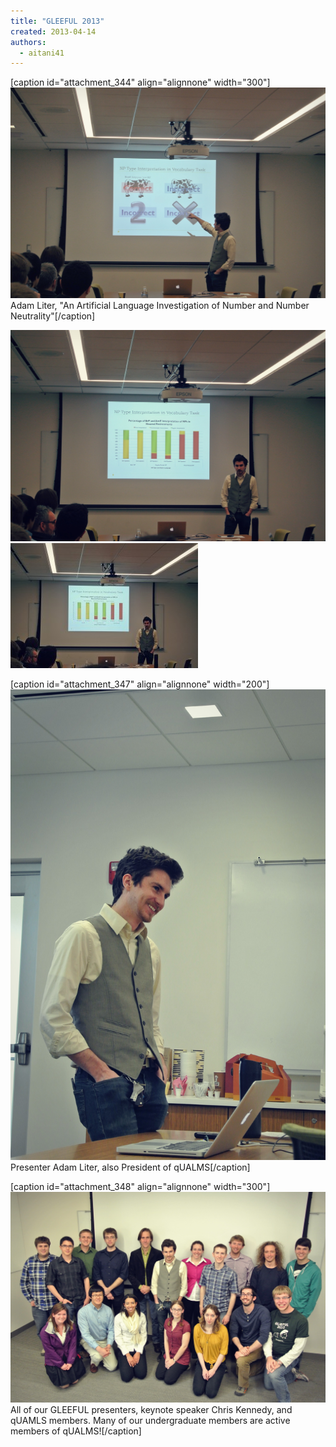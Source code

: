 ```yaml
---
title: "GLEEFUL 2013"
created: 2013-04-14
authors: 
  - aitani41
---
```


\[caption id="attachment\_344" align="alignnone" width="300"\][![Adam Liter, "An Artificial Language Investigation of Number and Number Neutrality"](assets/images/glee004.jpg)](http://msuacquisition.files.wordpress.com/2013/04/glee004.jpg) Adam Liter, "An Artificial Language Investigation of Number and Number Neutrality"\[/caption\]

[![glee005](assets/images/glee005.jpg)](http://msuacquisition.files.wordpress.com/2013/04/glee005.jpg) [![glee007](assets/images/glee007.jpg)](http://msuacquisition.files.wordpress.com/2013/04/glee007.jpg)

\[caption id="attachment\_347" align="alignnone" width="200"\][![Presenter Adam Liter, also President of qUALMS](assets/images/glee022.jpg)](http://msuacquisition.files.wordpress.com/2013/04/glee022.jpg) Presenter Adam Liter, also President of qUALMS\[/caption\]

\[caption id="attachment\_348" align="alignnone" width="300"\][![All of our GLEEFUL presenters, keynote speaker Chris Kennedy, and qUAMLS members. Many of our undergraduate members are active members of qUALMS! ](assets/images/glee043.jpg)](http://msuacquisition.files.wordpress.com/2013/04/glee043.jpg) All of our GLEEFUL presenters, keynote speaker Chris Kennedy, and qUAMLS members. Many of our undergraduate members are active members of qUALMS!\[/caption\]
